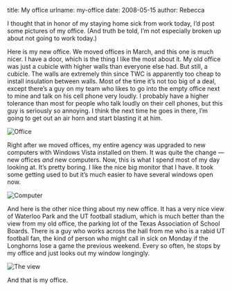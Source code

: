 title: My office
urlname: my-office
date: 2008-05-15
author: Rebecca

I thought that in honor of my staying home sick from work today, I&#x02bc;d post
some pictures of my office. (And truth be told, I&#x02bc;m not especially broken
up about not going to work today.)

Here is my new office. We moved offices in March, and this one is much nicer. I
have a door, which is the thing I like the most about it. My old office was just
a cubicle with higher walls than everyone else had. But still, a cubicle. The
walls are extremely thin since TWC is apparently too cheap to install insulation
between walls. Most of the time it&#x02bc;s not too big of a deal, except
there&#x02bc;s a guy on my team who likes to go into the empty office next to
mine and talk on his cell phone very loudly. I probably have a higher tolerance
than most for people who talk loudly on their cell phones, but this guy is
seriously so annoying. I think the next time he goes in there, I&#x02bc;m going
to get out an air horn and start blasting it at him.

<img src="{static}/images/2008-04-16-office-01.jpg" alt="Office" class="img-fluid">

Right after we moved offices, my entire agency was upgraded to new computers
with Windows Vista installed on them. It was quite the change &mdash; new
offices *and* new computers. Now, this is what I spend most of my day looking
at. It&#x02bc;s pretty boring. I like the nice big monitor that I have. It took
some getting used to but it&#x02bc;s much easier to have several windows open
now.

<img src="{static}/images/2008-04-16-office-02.jpg" alt="Computer" class="img-fluid">

And here is the other nice thing about my new office. It has a very nice view of
Waterloo Park and the UT football stadium, which is much better than the view
from my old office, the parking lot of the Texas Association of School Boards.
There is a guy who works across the hall from me who is a rabid UT football fan,
the kind of person who might call in sick on Monday if the Longhorns lose a game
the previous weekend. Every so often, he stops by my office and just looks out
my window longingly.

<img src="{static}/images/2008-04-16-office-03.jpg" alt="The view" class="img-fluid">

And that is my office.
